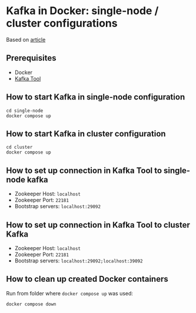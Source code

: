 
# Kafka in Docker: single-node / cluster configurations

Based on [article](https://www.baeldung.com/ops/kafka-docker-setup)

## Prerequisites
- Docker
- [Kafka Tool](https://kafkatool.com/download.html)

## How to start Kafka in single-node configuration
```
cd single-node
docker compose up
```

## How to start Kafka in cluster configuration
```
cd cluster
docker compose up
```

## How to set up connection in Kafka Tool to single-node kafka
- Zookeeper Host: `localhost`
- Zookeeper Port: `22181`
- Bootstrap servers: `localhost:29092`

## How to set up connection in Kafka Tool to cluster Kafka
- Zookeeper Host: `localhost`
- Zookeeper Port: `22181`
- Bootstrap servers: `localhost:29092;localhost:39092`

## How to clean up created Docker containers
Run from folder where `docker compose up` was used:
```
docker compose down
```
